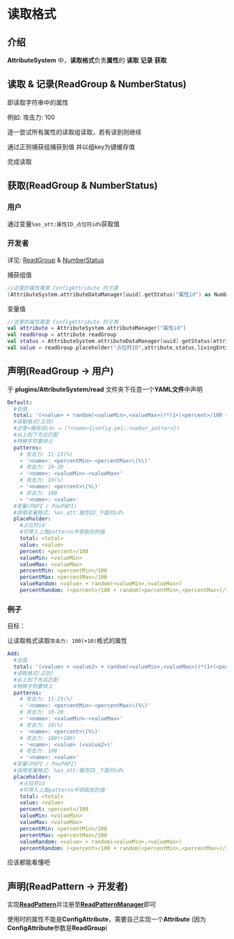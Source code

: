 # 读取格式

## 介绍

**AttributeSystem** 中，**读取格式**负责**属性**的 **读取** **记录** **获取**

## 读取 & 记录(ReadGroup & NumberStatus)

即读取字符串中的属性

例如: 攻击力: 100

逐一尝试所有属性的读取组读取，若有读到则继续

通过正则捕获组捕获到值 并以组key为键缓存值

完成读取

## 获取(ReadGroup & NumberStatus)

### 用户

通过变量`%as_att:属性ID_占位符id%`获取值

### 开发者

详见: [ReadGroup](http://book.skillw.com/attrsystem/doc/com/skillw/attsystem/api/read/ReadGroup.html) & [NumberStatus](http://book.skillw.com/attrsystem/doc/com/skillw/attsystem/api/status/NumberStatus.html)

捕获组值

```kotlin
//这里的属性需是 ConfigAttribute 的子类
(AttributeSystem.attributeDataManager[uuid].getStatus("属性id") as NumberStatus).get("捕获组id")
```

变量值

```kotlin
//这里的属性需是 ConfigAttribute 的子类
val attribute = AttributeSystem.attributeManager["属性id"]
val readGroup = attribute.readGroup
val status = AttributeSystem.attributeDataManager[uuid].getStatus(attribute)
val value = readGroup.placeholder("占位符ID",attribute,status,livingEntity)
```

## 声明(ReadGroup -> 用户)

于 **plugins/AttributeSystem/read** 文件夹下任意一个**YAML文件**中声明

```yaml
Default:
  #总值
  total: '(<value> + random(<valueMin>,<valueMax>))*(1+(<percent>/100 + random(<percentMin>,<percentMax>)/100))'
  #读取格式(正则)
  #这里<捕获组id> = (?<name>{config.yml::number_pattern})
  #从上到下先后匹配
  #特殊字符要转义
  patterns:
    # 攻击力: 11-23(%)
    - '<name>: <percentMin>-<percentMax>\(%\)'
    # 攻击力: 10-20
    - '<name>: <valueMin>-<valueMax>'
    # 攻击力: 10(%)
    - '<name>: <percent>\(%\)'
    # 攻击力: 100
    - '<name>: <value>'
  #变量(PAPI / PouPAPI)
  #调用变量格式: %as_att:属性ID_下面的id%
  placeholder:
    #占位符id
    #可带入上面patterns中获取到的值
    total: <total>
    value: <value>
    percent: <percent>/100
    valueMin: <valueMin>
    valueMax: <valueMax>
    percentMin: <percentMin>/100
    percentMax: <percentMax>/100
    valueRandom: <value> + random(<valueMin>,<valueMax>)
    percentRandom: (<percent>/100 + random(<percentMin>,<percentMax>)/100)
```

### 例子

目标： 

让读取格式读取`攻击力: 100(+10)`格式的属性

```yaml
Add:
  #总值
  total: '(<value> + <value2> + random(<valueMin>,<valueMax>))*(1+(<percent>/100 + random(<percentMin>,<percentMax>)/100))'
  #读取格式(正则)
  #从上到下先后匹配
  #特殊字符要转义
  patterns:
    # 攻击力: 11-23(%)
    - '<name>: <percentMin>-<percentMax>\(%\)'
    # 攻击力: 10-20
    - '<name>: <valueMin>-<valueMax>'
    # 攻击力: 10(%)
    - '<name>: <percent>\(%\)'
    # 攻击力: 100(+100)
    - '<name>: <value> (<value2>)'
    # 攻击力: 100
    - '<name>: <value>'
  #变量(PAPI / PouPAPI)
  #调用变量格式: %as_att:属性ID_下面的id%
  placeholder:
    #占位符id
    #可带入上面patterns中获取到的值
    total: <total>
    value: <value>
    percent: <percent>/100
    valueMin: <valueMin>
    valueMax: <valueMax>
    percentMin: <percentMin>/100
    percentMax: <percentMax>/100
    valueRandom: <value> + random(<valueMin>,<valueMax>)
    percentRandom: (<percent>/100 + random(<percentMin>,<percentMax>)/100)
```

应该都能看懂吧

## 声明(ReadPattern -> 开发者)

实现[**ReadPattern**](http://book.skillw.com/attrsystem/doc/com/skillw/attsystem/api/read/ReadPattern.html)并注册至[**ReadPatternManager**](http://book.skillw.com/attrsystem/doc/com/skillw/attsystem/api/manager/ReadPatternManager.html)即可

使用时的属性不能是**ConfigAttribute**，需要自己实现一个**Attribute** (因为**ConfigAttribute**参数是**ReadGroup**)